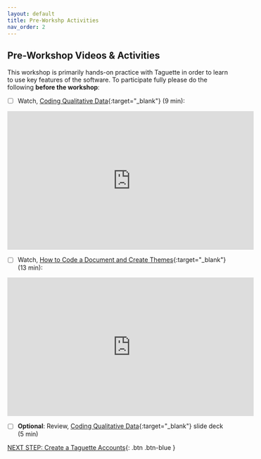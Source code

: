 ```yaml
---
layout: default
title: Pre-Workshp Activities
nav_order: 2
---
```

## Pre-Workshop Videos & Activities
This workshop is primarily hands-on practice with Taguette in order to learn to use key features of the software. To participate fully please do the following **before the workshop**:

- [ ] Watch, [Coding Qualitative Data](https://www.youtube.com/watch?v=lYzhgMZii3o){:target="_blank"} (9 min):
<iframe width="560" height="315" src="https://www.youtube.com/embed/lYzhgMZii3o" title="YouTube video player" frameborder="0" allow="accelerometer; autoplay; clipboard-write; encrypted-media; gyroscope; picture-in-picture" allowfullscreen></iframe>

- [ ] Watch, [How to Code a Document and Create Themes](https://www.youtube.com/watch?v=sHv3RzKWNcQ){:target="_blank"} (13 min):
<iframe width="560" height="315" src="https://www.youtube.com/embed/sHv3RzKWNcQ" title="YouTube video player" frameborder="0" allow="accelerometer; autoplay; clipboard-write; encrypted-media; gyroscope; picture-in-picture" allowfullscreen></iframe>

- [ ] **Optional**: Review, [Coding Qualitative Data](https://docs.google.com/presentation/d/1l6-NMZ4S64ZkuER_pjk4ORVYH4tq7GHl/){:target="_blank"} slide deck (5 min)

[NEXT STEP: Create a Taguette Accounts](create-account.html){: .btn .btn-blue }
